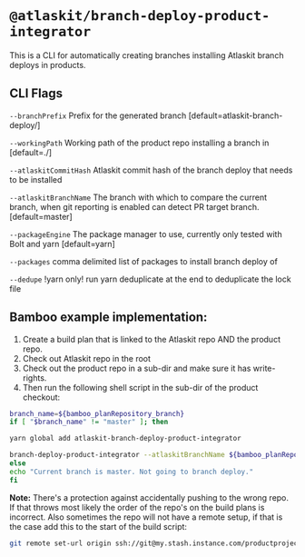 # `@atlaskit/branch-deploy-product-integrator`

This is a CLI for automatically creating branches installing Atlaskit branch deploys in products.

## CLI Flags

`--branchPrefix` Prefix for the generated branch [default=atlaskit-branch-deploy/]

`--workingPath` Working path of the product repo installing a branch in [default=./]

`--atlaskitCommitHash` Atlaskit commit hash of the branch deploy that needs to be installed

`--atlaskitBranchName` The branch with which to compare the current branch, when git reporting is enabled can detect PR target branch. [default=master]

`--packageEngine` The package manager to use, currently only tested with Bolt and yarn [default=yarn]

`--packages` comma delimited list of packages to install branch deploy of

`--dedupe` !yarn only! run yarn deduplicate at the end to deduplicate the lock file

## Bamboo example implementation:

1. Create a build plan that is linked to the Atlaskit repo AND the product repo.
2. Check out Atlaskit repo in the root
3. Check out the product repo in a sub-dir and make sure it has write-rights.
4. Then run the following shell script in the sub-dir of the product checkout:

```sh
branch_name=${bamboo_planRepository_branch}
if [ "$branch_name" != "master" ]; then

yarn global add atlaskit-branch-deploy-product-integrator

branch-deploy-product-integrator --atlaskitBranchName ${bamboo_planRepository_branch} --atlaskitCommitHash ${bamboo_planRepository_revision}
else
echo "Current branch is master. Not going to branch deploy."
fi
```

**Note:** There's a protection against accidentally pushing to the wrong repo. If that throws most likely the order of the repo's on the build plans is incorrect. Also sometimes the repo will not have a remote setup, if that is the case add this to the start of the build script:

```sh
git remote set-url origin ssh://git@my.stash.instance.com/productproject/productrepo.git
```
